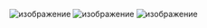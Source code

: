 ![изображение](https://user-images.githubusercontent.com/63126813/162281796-c08a18e3-c34c-4749-9979-a3a787a9eafe.png)
![изображение](https://user-images.githubusercontent.com/63126813/162281866-7986fb60-184b-4b59-a606-12505c8811a8.png)
![изображение](https://user-images.githubusercontent.com/63126813/162282061-aa0ba525-6cea-4452-9b40-1e8f194fa14a.png)
